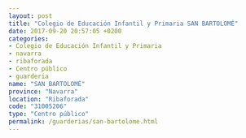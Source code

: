 ```yaml
---
layout: post
title: "Colegio de Educación Infantil y Primaria SAN BARTOLOMÉ"
date: 2017-09-20 20:57:05 +0200
categories:
- Colegio de Educación Infantil y Primaria
- navarra
- ribaforada
- Centro público
- guarderia
name: "SAN BARTOLOMÉ"
province: "Navarra"
location: "Ribaforada"
code: "31005206"
type: "Centro público"
permalink: /guarderias/san-bartolome.html
---
```

